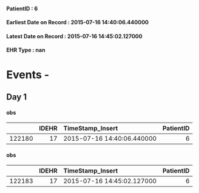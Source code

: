
#### PatientID : 6
#### Earliest Date on Record : 2015-07-16 14:40:06.440000
#### Latest Date on Record : 2015-07-16 14:45:02.127000
#### EHR Type : nan

# Events - 

## Day 1

#### obs
|        |   IDEHR | TimeStamp_Insert           |   PatientID |
|-------:|--------:|:---------------------------|------------:|
| 122180 |      17 | 2015-07-16 14:40:06.440000 |           6 |

#### obs
|        |   IDEHR | TimeStamp_Insert           |   PatientID |
|-------:|--------:|:---------------------------|------------:|
| 122183 |      17 | 2015-07-16 14:45:02.127000 |           6 |


